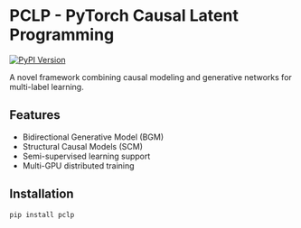 # PCLP - PyTorch Causal Latent Programming

[![PyPI Version](https://img.shields.io/pypi/v/pclp.svg)](https://pypi.org/project/pclp/)

A novel framework combining causal modeling and generative networks for multi-label learning.

## Features

- Bidirectional Generative Model (BGM)
- Structural Causal Models (SCM)
- Semi-supervised learning support
- Multi-GPU distributed training


## Installation

```bash
pip install pclp